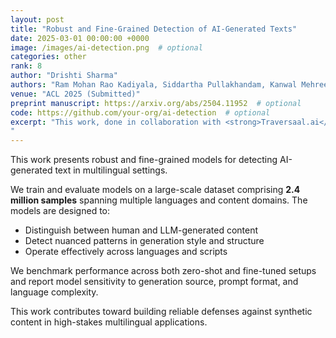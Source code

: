 ```yaml
---
layout: post
title: "Robust and Fine-Grained Detection of AI-Generated Texts"
date: 2025-03-01 00:00:00 +0000
image: /images/ai-detection.png  # optional
categories: other
rank: 8
author: "Drishti Sharma"
authors: "Ram Mohan Rao Kadiyala, Siddartha Pullakhandam, Kanwal Mehreen, <strong>Drishti Sharma</strong>, Siddhant Gupta, Jebish Purbey, Ashay Srivastava, Subhasya TippaReddy, Arvind Reddy Bobbili, Suraj Telugara Chandrashekhar, Modabbir Adeeb, Srinadh Vura, Hamza Farooq"
venue: "ACL 2025 (Submitted)"
preprint manuscript: https://arxiv.org/abs/2504.11952  # optional
code: https://github.com/your-org/ai-detection  # optional
excerpt: "This work, done in collaboration with <strong>Traversaal.ai</strong>, presents robust, fine-grained models for detecting AI-generated text in multilingual contexts, trained and evaluated on a large-scale dataset of 2.4 million samples spanning various languages and content domains. The models are designed to distinguish between human- and LLM-generated content, detect subtle patterns in generation style and structure, and function effectively across diverse languages and scripts. Performance is benchmarked in both zero-shot and fine-tuned settings, with analysis of model sensitivity to generation source, prompt format, and language complexity. This research advances the development of reliable defenses against synthetic content in high-stakes multilingual applications.
"
---
```


This work presents robust and fine-grained models for detecting AI-generated text in multilingual settings.

We train and evaluate models on a large-scale dataset comprising **2.4 million samples** spanning multiple languages and content domains. The models are designed to:

- Distinguish between human and LLM-generated content
- Detect nuanced patterns in generation style and structure
- Operate effectively across languages and scripts

We benchmark performance across both zero-shot and fine-tuned setups and report model sensitivity to generation source, prompt format, and language complexity.

This work contributes toward building reliable defenses against synthetic content in high-stakes multilingual applications.

